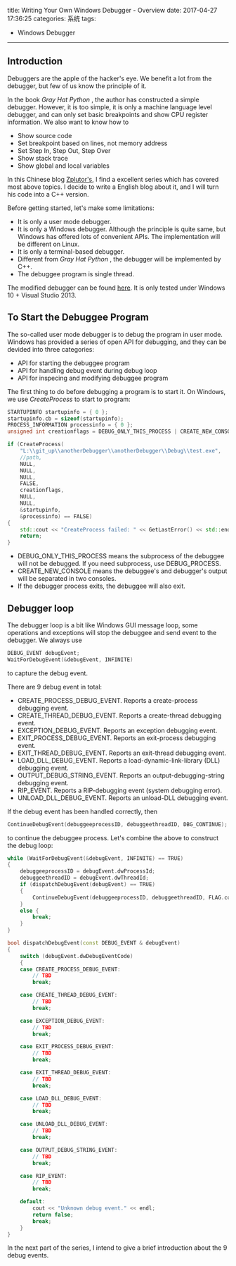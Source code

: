 title: Writing Your Own Windows Debugger - Overview
date: 2017-04-27 17:36:25
categories: 系统
tags: 
- Windows Debugger
---


## Introduction

Debuggers are the apple of the hacker's eye. We benefit a lot from the debugger, but few of us know the principle of it.

In the book _Gray Hat Python_ , the author has constructed a simple debugger. However, it is too simple, it is only a machine language level debugger, and can only set basic breakpoints and show CPU register information. We also want to know how to 

* Show source code 
* Set breakpoint based on lines, not memory address
* Set Step In, Step Out, Step Over
* Show stack trace
* Show global and local variables

In this Chinese blog [Zplutor's](http://www.cnblogs.com/zplutor/archive/2011/03/04/1971279.html), I find a excellent series which has covered most above topics. I decide to write a English blog about it, and I will turn his code into a C++ version.

Before getting started, let's make some limitations:

* It is only a user mode debugger.
* It is only a Windows debugger. Although the principle is quite same, but Windows has offered lots of convenient APIs. The implementation will be different on Linux.
* It is only a terminal-based debugger.
* Different from _Gray Hat Python_ , the debugger will be implemented by C++.
* The debuggee program is single thread.

The modified debugger can be found [here](https://github.com/lyyyuna/anotherDebugger). It is only tested under Windows 10 + Visual Studio 2013.

## To Start the Debuggee Program

The so-called user mode debugger is to debug the program in user mode. Windows has provided a series of open API for debugging, and they can be devided into three categories:

* API for starting the debuggee program
* API for handling debug event during debug loop
* API for inspecing and modifying debuggee program

The first thing to do before debugging a program is to start it. On Windows, we use *CreateProcess* to start to program:

```c++
STARTUPINFO startupinfo = { 0 };
startupinfo.cb = sizeof(startupinfo);
PROCESS_INFORMATION processinfo = { 0 };
unsigned int creationflags = DEBUG_ONLY_THIS_PROCESS | CREATE_NEW_CONSOLE;

if (CreateProcess(
    "L:\\git_up\\anotherDebugger\\anotherDebugger\\Debug\\test.exe",
    //path,
    NULL,
    NULL,
    NULL,
    FALSE,
    creationflags,
    NULL,
    NULL,
    &startupinfo,
    &processinfo) == FALSE)
{
    std::cout << "CreateProcess failed: " << GetLastError() << std::endl;
    return;
}
```

* DEBUG_ONLY_THIS_PROCESS means the subprocess of the debuggee will not be debugged. If you need subprocess, use DEBUG_PROCESS.
* CREATE_NEW_CONSOLE means the debuggee's and debugger's output will be separated in two consoles.
* If the debugger process exits, the debuggee will also exit.

## Debugger loop

The debugger loop is a bit like Windows GUI message loop, some operations and exceptions will stop the debuggee and send event to the debugger. We always use 

```c++
DEBUG_EVENT debugEvent;
WaitForDebugEvent(&debugEvent, INFINITE)
```

to capture the debug event.

There are 9 debug event in total:

* CREATE_PROCESS_DEBUG_EVENT. Reports a create-process debugging event. 
* CREATE_THREAD_DEBUG_EVENT. Reports a create-thread debugging event.
* EXCEPTION_DEBUG_EVENT. Reports an exception debugging event.
* EXIT_PROCESS_DEBUG_EVENT. Reports an exit-process debugging event.
* EXIT_THREAD_DEBUG_EVENT. Reports an exit-thread debugging event.
* LOAD_DLL_DEBUG_EVENT. Reports a load-dynamic-link-library (DLL) debugging event.
* OUTPUT_DEBUG_STRING_EVENT. Reports an output-debugging-string debugging event.
* RIP_EVENT. Reports a RIP-debugging event (system debugging error).
* UNLOAD_DLL_DEBUG_EVENT. Reports an unload-DLL debugging event. 

If the debug event has been handled correctly, then

```c++
ContinueDebugEvent(debuggeeprocessID, debuggeethreadID, DBG_CONTINUE);
```

to continue the debuggee process. Let's combine the above to construct the debug loop:

```c++
while (WaitForDebugEvent(&debugEvent, INFINITE) == TRUE)
{
    debuggeeprocessID = debugEvent.dwProcessId;
    debuggeethreadID = debugEvent.dwThreadId;
    if (dispatchDebugEvent(debugEvent) == TRUE)
    {
        ContinueDebugEvent(debuggeeprocessID, debuggeethreadID, FLAG.continueStatus);
    }
    else {
        break;
    }
}

bool dispatchDebugEvent(const DEBUG_EVENT & debugEvent)
{
    switch (debugEvent.dwDebugEventCode)
    {
    case CREATE_PROCESS_DEBUG_EVENT:
        // TBD
        break;

    case CREATE_THREAD_DEBUG_EVENT:
        // TBD
        break;

    case EXCEPTION_DEBUG_EVENT:
        // TBD
        break;

    case EXIT_PROCESS_DEBUG_EVENT:
        // TBD
        break;

    case EXIT_THREAD_DEBUG_EVENT:
        // TBD
        break;

    case LOAD_DLL_DEBUG_EVENT:
        // TBD
        break;

    case UNLOAD_DLL_DEBUG_EVENT:
        // TBD
        break;

    case OUTPUT_DEBUG_STRING_EVENT:
        // TBD
        break;

    case RIP_EVENT:
        // TBD
        break;

    default:
        cout << "Unknown debug event." << endl;
        return false;
        break;
    }
}
```

In the next part of the series, I intend to give a brief introduction about the 9 debug events.